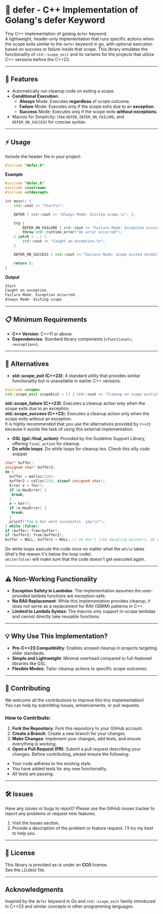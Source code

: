 # 🧹 defer - C++ Implementation of Golang's defer Keyword
Tiny C++ implementation of golang `defer` keyword. <br>
A lightweight, header-only implementation that runs specific actions when the scope exits similar to the `defer` keyword in go, with optional execution based on success or failure inside that scope. This library emulates the functionality of `std::scope_exit` and its variants for the projects that utilize C++ versions before the C++23. 

---
## 🌟 **Features**
* Automatically run cleanup code on exiting a scope.
* **Conditional Execution**:
  * **Always** Mode: Executes **regardless** of scope outcome.
  * **Failure** Mode: Executes only if the scope exits due to an **exception**.
  * **Success** Mode: Executes only if the scope exits **without exceptions**.
* Macros for Simplicity: Use `DEFER`, `DEFER_ON_FAILURE`, and `DEFER_ON_SUCCESS` for concise syntax.

---
## ⚡ **Usage**
Include the header file in your project:
```cpp
#include "defer.h"
```
**Example**
```cpp
#include "defer.h"
#include <iostream>
#include <stdexcept>

int main() {
    std::cout << "Start\n";

    DEFER { std::cout << "Always Mode: Exiting scope.\n"; };

    try {
        DEFER_ON_FAILURE { std::cout << "Failure Mode: Exception occurred.\n"; };
        throw std::runtime_error("An error occurred");
    } catch (...) {
        std::cout << "Caught an exception.\n";
    }

    DEFER_ON_SUCCESS { std::cout << "Success Mode: Scope exited normally.\n"; };

    return 0;
}
```
**Output**
```cpp
Start
Caught an exception.
Failure Mode: Exception occurred.
Always Mode: Exiting scope.
```

---
## 📋 **Minimum Requirements**
* **C++ Version**: C++11 or above.
* **Dependencies**: Standard library components (`<functional>`, `<exception>`).

---
## 🔄 **Alternatives**
* **std::scope_exit (C++23)**: A standard utility that provides similar functionality but is unavailable in earlier C++ versions.
```cpp
#include <scope>
std::scope_exit scopeExit = [] { std::cout << "Cleanup on scope exit\n"; };
```
**std::scope_failure (C++23)**: Executes a cleanup action only when the scope exits due to an exception. <br>
**std::scope_success (C++23**): Executes a cleanup action only when the scope exits without an exception. <br>
It is highly recommended that you use the alternatives provided by `C++23` because it avoids the task of using this external implementation.
* **GSL (gsl::final_action)**: Provided by the Guideline Support Library, offering `final_action` for cleanup.
* **Do while loops**: Do while loops for cleanup too. Check this silly code snippet <br>
```c
char* buffer;
unsigned char* buffer2;
do {
  buffer = malloc(128);
  buffer2 = calloc(256, sizeof unsigned char);
  Error e = foo();
  if (e.HasError) {
   break;
  }
  e = bar();
  if (e.HasError) {
   break;
  }
  printf("foo & bar were successful. yay!\n");
} while (false);
if (buffer) free(buffer);
if (buffer2) free(buffer2);
buffer = NULL; buffer2 = NULL; // we don't like dangling pointers, do we? #NoUAFBugs
```
Do while loops execute the code once no matter what the `while` takes (that's the reason it's below the loop code). <br>
`while(false)` will make sure that the code doesn't get executed again. 

---
## ⚠️ **Non-Working Functionality**
* **Exception Safety in Lambdas**: The implementation assumes the user-provided lambda functions are exception-safe.
* **No RAII Replacement**: While this implementation provides cleanup, it does not serve as a replacement for RAII (SBRM) patterns in C++.
* **Limited to Lambda Syntax**: The macros only support in-scope lambdas and cannot directly take reusable functions.

---
## 💡 **Why Use This Implementation?**
* **Pre-C++23 Compatibility**: Enables scoped cleanup in projects targeting older standards.
* **Simple and Lightweight**: Minimal overhead compared to full-featured libraries like GSL.
* **Flexible Modes**: Tailor cleanup actions to specific scope outcomes.

---
## 🤝 **Contributing**
We welcome all the contributions to improve this tiny implementation! <br>
You can help by submitting issues, enhancements, or pull requests.

### How to Contribute:
1. **Fork the Repository**: Fork this repository to your GitHub account.
2. **Create a Branch**: Create a new branch for your changes.
3. **Make Changes**: Implement your changes, add tests, and ensure everything is working.
4. **Open a Pull Request (PR)**: Submit a pull request describing your changes.
Before contributing, please ensure the following:
* Your code adheres to the existing style.
* You have added tests for any new functionality.
* All tests are passing.
---

## 🛠️ Issues
Have any issues or bugs to report? Please use the GitHub issues tracker to report any problems or request new features. <br>
1. Visit the Issues section.
2. Provide a description of the problem or feature request.
I'll try my best to help you.

---
## 📝 License
This library is provided as-is under an **CC0** license. <br>
See the `LICENSE` file. <br>

---
## Acknowledgments
Inspired by the `defer` keyword in Go and `std::scope_exit` family introduced in C++23 and similar concepts in other programming languages.
